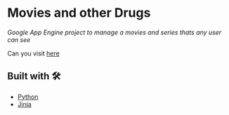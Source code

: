# Movies and other Drugs

_Google App Engine project to manage a movies and series thats any user can see_

Can you visit [here](https://moviesandotherdrugs.appspot.com/)


## Built with 🛠️

* [Python](https://www.python.org/) 
* [Jinja](http://jinja.pocoo.org/docs/2.10)


